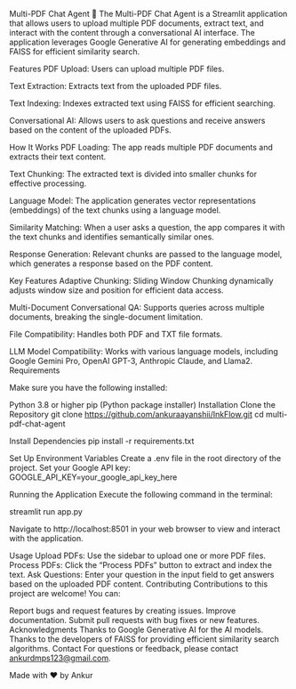 Multi-PDF Chat Agent 🤖
The Multi-PDF Chat Agent is a Streamlit application that allows users to upload multiple PDF documents, extract text, and interact with the content through a conversational AI interface. The application leverages Google Generative AI for generating embeddings and FAISS for efficient similarity search.

Features
PDF Upload: Users can upload multiple PDF files.

Text Extraction: Extracts text from the uploaded PDF files.

Text Indexing: Indexes extracted text using FAISS for efficient searching.

Conversational AI: Allows users to ask questions and receive answers based on the content of the uploaded PDFs.

How It Works
PDF Loading: The app reads multiple PDF documents and extracts their text content.

Text Chunking: The extracted text is divided into smaller chunks for effective processing.

Language Model: The application generates vector representations (embeddings) of the text chunks using a language model.

Similarity Matching: When a user asks a question, the app compares it with the text chunks and identifies semantically similar ones.

Response Generation: Relevant chunks are passed to the language model, which generates a response based on the PDF content.

Key Features
Adaptive Chunking: Sliding Window Chunking dynamically adjusts window size and position for efficient data access.

Multi-Document Conversational QA: Supports queries across multiple documents, breaking the single-document limitation.

File Compatibility: Handles both PDF and TXT file formats.

LLM Model Compatibility: Works with various language models, including Google Gemini Pro, OpenAI GPT-3, Anthropic Claude, and Llama2.
Requirements

Make sure you have the following installed:

Python 3.8 or higher
pip (Python package installer)
Installation
Clone the Repository
git clone https://github.com/ankuraayanshii/InkFlow.git
cd multi-pdf-chat-agent

Install Dependencies
pip install -r requirements.txt

Set Up Environment Variables
Create a .env file in the root directory of the project.
Set your Google API key:
GOOGLE_API_KEY=your_google_api_key_here

Running the Application
Execute the following command in the terminal:

streamlit run app.py

Navigate to http://localhost:8501 in your web browser to view and interact with the application.

Usage
Upload PDFs: Use the sidebar to upload one or more PDF files.
Process PDFs: Click the “Process PDFs” button to extract and index the text.
Ask Questions: Enter your question in the input field to get answers based on the uploaded PDF content.
Contributing
Contributions to this project are welcome! You can:

Report bugs and request features by creating issues.
Improve documentation.
Submit pull requests with bug fixes or new features.
Acknowledgments
Thanks to Google Generative AI for the AI models.
Thanks to the developers of FAISS for providing efficient similarity search algorithms.
Contact
For questions or feedback, please contact ankurdmps123@gmail.com.

Made with ❤️ by Ankur
